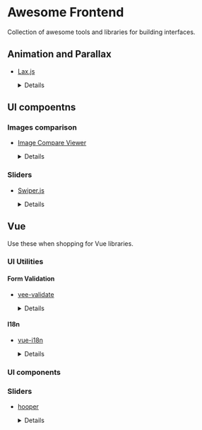 # Awesome Frontend

Collection of awesome tools and libraries for building interfaces.

## Animation and Parallax

* [Lax.js](https://github.com/alexfoxy/lax.js)

  <details><summary>Details</summary>

  > Simple & light weight (3kb minified & zipped) vanilla javascript plugin to create smooth & beautiful animations when you scrolllll! Harness the power of the most intuitive interaction and make your websites come alive!

  Mainly used to create parallax effects

  **Pros**

  * Predefined sets for parallax with very simple configuration rules
  * Can be enabled / disabled / reinitialized (for window resize)
  * Support custom animation rules

  **Cons**

  * Custom animations are not easy to configure
  * Cannot define a threshold for the predefined sets
  </details>

## UI compoentns

### Images comparison

* [Image Compare Viewer](https://image-compare-viewer.netlify.app/)

  <details><summary>Details</summary>

  > Compare before and after images, for grading, CGI and other retouching comparisons. Vanilla Javascript, zero dependencies.

  **Pros**

  * Dependency Free
  * Works very well on mobile and touch friendly devices
  * Support vertical and horizontal modes
  * Simple markup and simple setup
  * Actively maintained
  </details>

### Sliders

* [Swiper.js](https://swiperjs.com/)

  <details><summary>Details</summary>

  > The most modern mobile touch slider

  **Pros**

  * Dependency Free
  * Works very well on mobile and touch friendly devices
  * Easy to define bullets and navigation buttons
  * Support RTL
  * Different modes like fixed number of slides, auto width, variable height, free mode, multi-row, nested sliders ...
  * Allow spaces between slides
  * Built-in lazy loading
  * Expose events
  </details>

## Vue

Use these when shopping for Vue libraries.

### UI Utilities

#### Form Validation

* [vee-validate](https://github.com/logaretm/vee-validate)

  <details><summary>Details</summary>

  > Template Driven Validation Framework for Vue.js

  **Pros**

  * Dependency Free
  * Actively Maintained
  * Localization Support
  * Async and Custom Rules Support
  </details>

#### I18n

* [vue-i18n](https://kazupon.github.io/vue-i18n/)

  <details><summary>Details</summary>

  > Vue I18n is internationalization plugin for Vue.js

  **Pros**

  * Most Popular
  * Actively Maintained
  * App-level translations as well as component-level translations

  **for Nuxt use the `nuxt-i18n` module that uses this under the hood.**

  </details>

### UI components

### Sliders

* [hooper](https://github.com/baianat/hooper)

  <details><summary>Details</summary>

  > A customizable accessible carousel slider optimized for Vue

  **Cons**

  * No longer maintained

  **Pros**

  * Most Popular
  * Touch, Keyboard, Mouse Wheel, and Navigation support
  * SSR Support
  * Easily customizable through rich API and addons

  </details>
